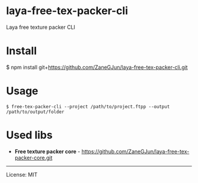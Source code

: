# laya-free-tex-packer-cli

Laya free texture packer CLI 

# Install
   
$ npm install git+https://github.com/ZaneGJun/laya-free-tex-packer-cli.git
   
# Usage
```
$ free-tex-packer-cli --project /path/to/project.ftpp --output /path/to/output/folder
```

# Used libs

* **Free texture packer core** - https://github.com/ZaneGJun/laya-free-tex-packer-core.git

---
License: MIT
